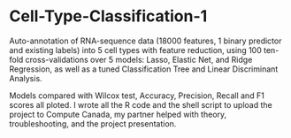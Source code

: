 # Cell-Type-Classification-1
Auto-annotation of RNA-sequence data (18000 features, 1 binary predictor and existing labels) into 5 cell types with feature reduction, using 100 ten-fold cross-validations over 5 models: Lasso, Elastic Net, and Ridge Regression, as well as a tuned Classification Tree and Linear Discriminant Analysis. 

Models compared with Wilcox test, Accuracy, Precision, Recall and F1 scores all ploted. I wrote all the R code and the shell script to upload the project to Compute Canada, my partner helped with theory, troubleshooting, and the project presentation.
